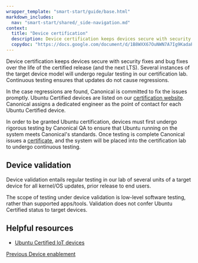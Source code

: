 ```yaml
---
wrapper_template: "smart-start/guide/base.html"
markdown_includes:
  nav: "smart-start/shared/_side-navigation.md"
context:
  title: "Device certification"
  description: Device certification keeps devices secure with security fixes and bug fixes over the life of the certified release (and the next LTS).
  copydoc: "https://docs.google.com/document/d/1B8WXX67OuNWN7A7Ig9KadaPLv2fylsdTkxFzEdEXNuw/edit"
---
```


Device certification keeps devices secure with security fixes and bug fixes over the life of the certified release (and the next LTS). Several instances of the target device model will undergo regular testing in our certification lab. Continuous testing ensures that updates do not cause regressions.

In the case regressions are found, Canonical is committed to fix the issues promptly. Ubuntu Certified devices are listed on our [certification website](http://certification.ubuntu.com/iot). Canonical assigns a dedicated engineer as the point of contact for each Ubuntu Certified device.

In order to be granted Ubuntu certification, devices must first undergo rigorous testing by Canonical QA to ensure that Ubuntu running on the system meets Canonical's standards. Once testing is complete Canonical issues a [certificate](http://certification.ubuntu.com), and the system will be placed into the certification lab to undergo continuous testing.

## Device validation

Device validation entails regular testing in our lab of several units of a target device for all kernel/OS updates, prior release to end users.

The scope of testing under device validation is low-level software testing, rather than supported apps/tools. Validation does not confer Ubuntu Certified status to target devices.

## Helpful resources

- [Ubuntu Certified IoT devices](http://certification.ubuntu.com/iot)

<footer class="p-article-pagination">
  <a class="p-article-pagination__link--previous" href="/smart-start/guide/device-enablement">
    <span class="p-article-pagination__label">Previous</span>
    <span class="p-article-pagination__title">Device enablement</span>
  </a>
</footer>
